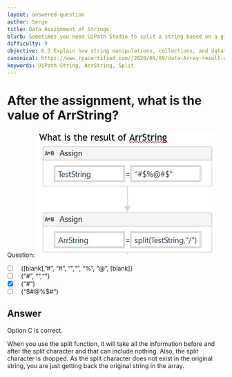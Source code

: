 ```yaml
---
layout: answered-question
author: Serge
title: Data Assignment of Strings
blurb: Sometimes you need UiPath Studio to split a string based on a given symbol or character. Here's how to do it.
difficulty: 9
objective: 6.2 Explain how string manipulations, collections, and datatables are used for data manipulation
canonical: https://www.rpacertified.com//2020/09/09/data-Array-result-after-splitting5.html
keywords: UiPath String, ArrString, Split
---
```


<h1>After the assignment, what is the value of ArrString?</h1>

Question:  <img src="/assets/Split-Symbols.jpg" class="img-fluid" alt="UiPath, split">

 - [ ] &nbsp;  {[blank],”#”, “#”, “$”, “$”, “%”, “@”, [blank]}
 - [ ] &nbsp;  {“#”, “$”, “%”, “@”, “#”, “$”}
 - [X] &nbsp;  {“#$%@#$”}
 - [ ] &nbsp;  {“$#@%$#”}

## Answer

Option C is correct.

When you use the split function, it will take all the information before and after the split character and that can include nothing.  Also, the split character is dropped.  As the split character does not exist in the original string, you are just getting back the original string in the array.

